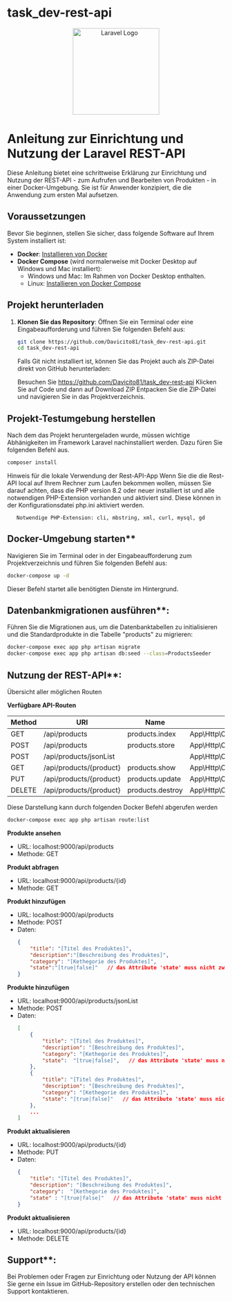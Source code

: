 # task_dev-rest-api

<p align="center">
    <a href="https://laravel.com" target="_blank">
        <img src="https://raw.githubusercontent.com/laravel/art/master/logo-lockup/5%20SVG/2%20CMYK/1%20Full%20Color/laravel-logolockup-cmyk-red.svg" width="200" alt="Laravel Logo">
    </a>
</p>

<!--p align="center">
<a href="https://github.com/laravel/framework/actions"><img src="https://github.com/laravel/framework/workflows/tests/badge.svg" alt="Build Status"></a>
<a href="https://packagist.org/packages/laravel/framework"><img src="https://img.shields.io/packagist/dt/laravel/framework" alt="Total Downloads"></a>
<a href="https://packagist.org/packages/laravel/framework"><img src="https://img.shields.io/packagist/v/laravel/framework" alt="Latest Stable Version"></a>
<a href="https://packagist.org/packages/laravel/framework"><img src="https://img.shields.io/packagist/l/laravel/framework" alt="License"></a>
</p -->

# Anleitung zur Einrichtung und Nutzung der Laravel REST-API

Diese Anleitung bietet eine schrittweise Erklärung zur Einrichtung und Nutzung der REST-API - zum Aufrufen und Bearbeiten von Produkten - in einer Docker-Umgebung. Sie ist für Anwender konzipiert, die die Anwendung zum ersten Mal aufsetzen.

## Voraussetzungen

Bevor Sie beginnen, stellen Sie sicher, dass folgende Software auf Ihrem System installiert ist:

- **Docker**: [Installieren von Docker](https://docs.docker.com/get-docker/)
- **Docker Compose** (wird normalerweise mit Docker Desktop auf Windows und Mac installiert):
  - Windows und Mac: Im Rahmen von Docker Desktop enthalten.
  - Linux: [Installieren von Docker Compose](https://docs.docker.com/compose/install/)

## Projekt herunterladen

1. **Klonen Sie das Repository**:
   Öffnen Sie ein Terminal oder eine Eingabeaufforderung und führen Sie folgenden Befehl aus:

   ```bash
   git clone https://github.com/Davicito81/task_dev-rest-api.git
   cd task_dev-rest-api
   ```
   Falls Git nicht installiert ist, können Sie das Projekt auch als ZIP-Datei direkt von GitHub herunterladen:

   Besuchen Sie https://github.com/Davicito81/task_dev-rest-api
   Klicken Sie auf Code und dann auf Download ZIP
   Entpacken Sie die ZIP-Datei und navigieren Sie in das Projektverzeichnis.
   
## Projekt-Testumgebung herstellen 
   Nach dem das Projekt heruntergeladen wurde, müssen wichtige Abhänigkeiten im Framework Laravel nachinstalliert werden.
   Dazu füren Sie folgenden Befehl aus.
   
   ```bash
   composer install
   ```

   Hinweis für die lokale Verwendung der Rest-API-App 
       Wenn Sie die die Rest-API local auf Ihrem Rechner zum Laufen bekommen wollen, müssen Sie darauf achten, dass die PHP version 8.2 oder neuer installiert ist und alle notwendigen PHP-Extension vorhanden und aktiviert sind.
       Diese können in der Konfigurationsdatei php.ini aktiviert werden.
    
       Notwendige PHP-Extension: cli, mbstring, xml, curl, mysql, gd 
   

## Docker-Umgebung starten**

   Navigieren Sie im Terminal oder in der Eingabeaufforderung zum Projektverzeichnis und führen Sie folgenden Befehl aus:

   ```bash
   docker-compose up -d
   ```
   Dieser Befehl startet alle benötigten Dienste im Hintergrund.

## Datenbankmigrationen ausführen**: 
   Führen Sie die Migrationen aus, um die Datenbanktabellen zu initialisieren und die Standardprodukte in die Tabelle "products" zu migrieren:

   ```bash
   docker-compose exec app php artisan migrate
   docker-compose exec app php artisan db:seed --class=ProductsSeeder
   ```

## Nutzung der REST-API**:

   Übersicht aller möglichen Routen

   **Verfügbare API-Routen**

   | Method | URI                     | Name            | Action                                               |
   |--------|-------------------------|-----------------|------------------------------------------------------|
   | GET    | /api/products           | products.index  | App\Http\Controllers\ProductController@index         |
   | POST   | /api/products           | products.store  | App\Http\Controllers\ProductController@store         |
   | POST   | /api/products/jsonList  |                 | App\Http\Controllers\ProductController@storeJsonList |
   | GET    | /api/products/{product} | products.show   | App\Http\Controllers\ProductController@show          |
   | PUT    | /api/products/{product} | products.update | App\Http\Controllers\ProductController@update        |
   | DELETE | /api/products/{product} | products.destroy| App\Http\Controllers\ProductController@destroy       |

   Diese Darstellung kann durch folgenden Docker Befehl abgerufen werden

   ```bash
   docker-compose exec app php artisan route:list   
   ``` 

   **Produkte ansehen**
   - URL: localhost:9000/api/products
   - Methode: GET

   **Produkt abfragen**
   - URL: localhost:9000/api/products/{id}
   - Methode: GET

   **Produkt hinzufügen**
   - URL: localhost:9000/api/products
   - Methode: POST
   - Daten:
        ```json
        {
            "title": "[Titel des Produktes]",
            "description":"[Beschreibung des Produktes]",
            "category": "[Kethegorie des Produktes]",
            "state":"[true|false]"   // das Attribute 'state' muss nicht zwingend angegeben werden.
        }        

   **Produkte hinzufügen**
   - URL: localhost:9000/api/products/jsonList
   - Methode: POST
   - Daten:
        ```json
        [
            {
                "title": "[Titel des Produktes]",
                "description": "[Beschreibung des Produktes]",
                "category": "[Kethegorie des Produktes]",
                "state":  "[true|false]",   // das Attribute 'state' muss nicht zwingend angegeben werden.
            },
            {
                "title": "[Titel des Produktes]",
                "description": "[Beschreibung des Produktes]",
                "category": "[Kethegorie des Produktes]",
                "state": "[true|false]"   // das Attribute 'state' muss nicht zwingend angegeben werden.
            },
            ...
        ]        

   **Produkt aktualisieren**
   - URL: localhost:9000/api/products/{id}
   - Methode: PUT
   - Daten:
        ```json
        {
            "title": "[Titel des Produktes]",
            "description": "[Beschreibung des Produktes]",
            "category":  "[Kethegorie des Produktes]",
            "state" : "[true|false]"   // das Attribute 'state' muss nicht zwingend angegeben werden.
        }        

   **Produkt aktualisieren**
   - URL: localhost:9000/api/products/{id}
   - Methode: DELETE

## Support**:
Bei Problemen oder Fragen zur Einrichtung oder Nutzung der API können Sie gerne ein Issue im GitHub-Repository erstellen oder den technischen Support kontaktieren.
